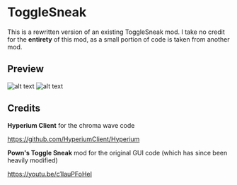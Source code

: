 # ToggleSneak
This is a rewritten version of an existing ToggleSneak mod. I take no credit for the **entirety** of this mod, as a small portion 
of code is taken from another mod.

## Preview
![alt text](https://i.imgur.com/howK4Q8.png "Chroma Wave")
![alt text](https://i.imgur.com/PBrt8G9.png, "Settings GUI")

## Credits
**Hyperium Client** for the chroma wave code

https://github.com/HyperiumClient/Hyperium

**Pown's Toggle Sneak** mod for the original GUI code (which has since been heavily modified) 

https://youtu.be/c1IauPFoHeI

    
